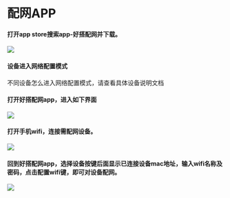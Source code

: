 # 配网APP

#### 打开app store搜索app-好搭配网并下载。

![](../../.gitbook/assets/apppeiwang-1.JPG)

#### 设备进入网络配置模式

不同设备怎么进入网络配置模式，请查看具体设备说明文档

#### 打开好搭配网app，进入如下界面

![](../../.gitbook/assets/apppeiwang-3.JPG)

#### 打开手机wifi，连接需配网设备。

![](../../.gitbook/assets/apppeiwang-2.PNG)

#### 回到好搭配网app，选择设备按键后面显示已连接设备mac地址，输入wifi名称及密码，点击配置wifi键，即可对设备配网。

![](../../.gitbook/assets/apppeiwang-4.PNG)
